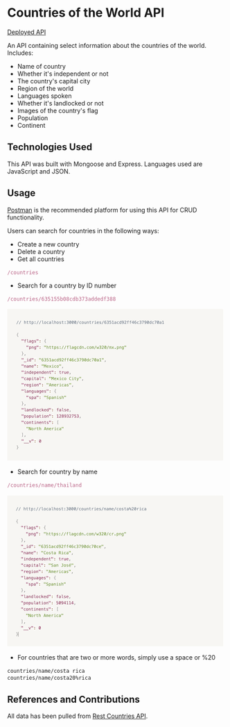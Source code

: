 # Countries of the World API

[Deployed API](https://rampant-sign-production.up.railway.app/)

An API containing select information about the countries of the world. Includes:

- Name of country
- Whether it's independent or not
- The country's capital city
- Region of the world
- Languages spoken
- Whether it's landlocked or not
- Images of the country's flag
- Population
- Continent

## Technologies Used

This API was built with Mongoose and Express.
Languages used are JavaScript and JSON.

## Usage

[Postman](https://www.postman.com/) is the recommended platform for using this API for CRUD functionality.

Users can search for countries in the following ways:

- Create a new country
- Delete a country
- Get all countries

```js
/countries
```

- Search for a country by ID number

```js
/countries/635155b08cdb373addedf388
```

![id](/images/searchbyid.png)

- Search for country by name

```js
/countries/name/thailand
```

![id](/images/searchbyname.png)

- For countries that are two or more words, simply use a space or %20

```
countries/name/costa rica
countries/name/costa20%rica
```

## References and Contributions

All data has been pulled from [Rest Countries API](https://restcountries.com/).

